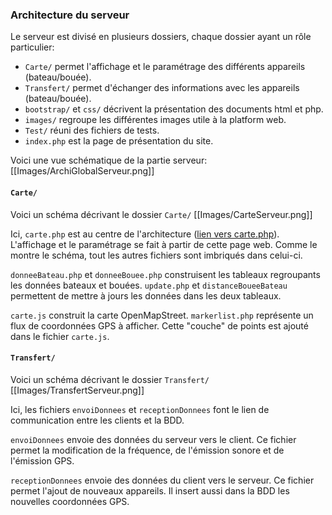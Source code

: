 ### Architecture du serveur
Le serveur est divisé en plusieurs dossiers, chaque dossier ayant un rôle particulier:
- `Carte/` permet l'affichage et le paramétrage des différents appareils (bateau/bouée).
- `Transfert/` permet d'échanger des informations avec les appareils (bateau/bouée).
- `bootstrap/` et `css/` décrivent la présentation des documents html et php.
- `images/` regroupe les différentes images utile à la platform web.
- `Test/` réuni des fichiers de tests.
- `index.php` est la page de présentation du site.

Voici une vue schématique de la partie serveur:
[[Images/ArchiGlobalServeur.png]]

#### `Carte/`
Voici un schéma décrivant le dossier `Carte/`
[[Images/CarteServeur.png]]

Ici, `carte.php` est au centre de l'architecture ([lien vers carte.php](http://orion-brest.com/TestProjetS5/Carte/carte.php)). L'affichage et le paramétrage se fait à partir de cette page web. Comme le montre le schéma, tout les autres fichiers sont imbriqués dans celui-ci.

`donneeBateau.php` et `donneeBouee.php` construisent les tableaux regroupants les données bateaux et bouées. `update.php` et `distanceBoueeBateau` permettent de mettre à jours les données dans les deux tableaux. 

`carte.js` construit la carte OpenMapStreet. `markerlist.php` représente un flux de coordonnées GPS à afficher. Cette "couche" de points est ajouté dans le fichier `carte.js`.


#### `Transfert/`
Voici un schéma décrivant le dossier `Transfert/`
[[Images/TransfertServeur.png]]

Ici, les fichiers `envoiDonnees` et `receptionDonnees` font le lien de communication entre les clients et la BDD.

`envoiDonnees` envoie des données du serveur vers le client. Ce fichier permet la modification de la fréquence, de l'émission sonore et de l'émission GPS.

`receptionDonnees` envoie des données du client vers le serveur. Ce fichier permet l'ajout de nouveaux appareils. Il insert aussi dans la BDD les nouvelles coordonnées GPS. 
